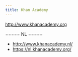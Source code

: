 ```yaml
---
title: Khan Academy
---
```


http://www.khanacademy.org

===== NL =====
* http://www.khanacademy.nl/
* https://nl.khanacademy.org/
